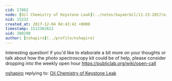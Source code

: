 ```yaml
---
cid: 17862
node: [Oil Chemistry of Keystone Leak](../notes/kayaerbil/11-23-2017/oil-chemistry-of-keystone-leak)
nid: 15232
created_at: 2017-12-04 04:43:42 +0000
timestamp: 1512362622
uid: 380298
author: [nshapiro](../profile/nshapiro)
---
```


Interesting question! if you'd like to elaborate a bit more on your thoughts or talk about how the  photo spectroscopy kit could be of help, please consider dropping into the weekly open hour https://publiclab.org/wiki/open-call

[nshapiro](../profile/nshapiro) replying to: [Oil Chemistry of Keystone Leak](../notes/kayaerbil/11-23-2017/oil-chemistry-of-keystone-leak)

